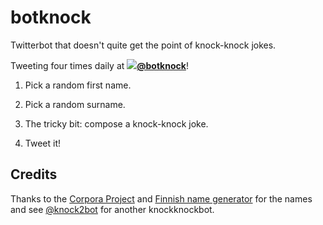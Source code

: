 # botknock

Twitterbot that doesn't quite get the point of knock-knock jokes. 

Tweeting four times daily at **[![](https://abs.twimg.com/favicons/favicon.ico)@botknock](https://twitter.com/botknock)**!

1. Pick a random first name.

2. Pick a random surname.

3. The tricky bit: compose a knock-knock joke.

4. Tweet it!

## Credits

Thanks to the [Corpora Project](https://github.com/dariusk/corpora/) and [Finnish name generator](https://github.com/isaru/name-generator) for the names and see [@knock2bot](https://twitter.com/knock2bot) for another knockknockbot.
